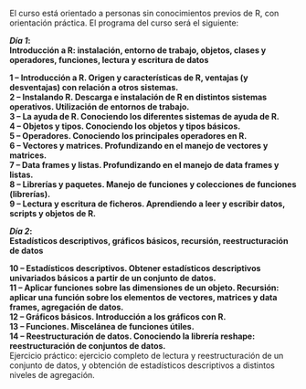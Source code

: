 El curso está orientado a personas sin conocimientos previos de R, con orientación práctica. El programa del curso será el siguiente:

<b>***Día 1***:</b>   
**Introducción a R: instalación, entorno de trabajo, objetos, clases y operadores, funciones, lectura y escritura de datos**

<b>1 – **Introducción a R**.  Origen y características de R, ventajas (y desventajas) con relación a otros sistemas.</b>   
<b>2 – Instalando R. Descarga e instalación de R en distintos sistemas operativos. Utilización de entornos de trabajo.</b>   
<b>3 – La ayuda de R. Conociendo los diferentes sistemas de ayuda de R.</b>   
<b>4 – Objetos y tipos. Conociendo los objetos y tipos básicos.</b>   
<b>5 – Operadores. Conociendo los principales operadores en R.</b>   
<b>6 – Vectores y matrices. Profundizando en el manejo de vectores y matrices.</b>   
<b>7 – Data frames y listas. Profundizando en el manejo de data frames y listas.</b>   
<b>8 – Librerías y paquetes. Manejo de funciones y colecciones de funciones (librerías).</b>   
<b>9 – Lectura y escritura de ficheros. Aprendiendo a leer y escribir datos, scripts y objetos de R.</b>   

<b>***Día 2***:</b>   
**Estadísticos descriptivos, gráficos básicos, recursión, reestructuración de datos**

<b>10 – Estadísticos descriptivos. Obtener estadísticos descriptivos univariados básicos a partir de un conjunto de datos.</b>   
<b>11 – Aplicar funciones sobre las dimensiones de un objeto. Recursión: aplicar una función sobre los elementos de vectores, matrices y data frames, agregación de datos.</b>   
<b>12 – Gráficos básicos. Introducción a los gráficos con R.</b>   
<b>13 – Funciones. Miscelánea de funciones útiles.</b>   
<b>14 – Reestructuración de datos. Conociendo la librería reshape: reestructuración de conjuntos de datos.</b>   
Ejercicio práctico: ejercicio completo de lectura y reestructuración de un conjunto de datos, y obtención de estadísticos descriptivos a distintos niveles de agregación.


